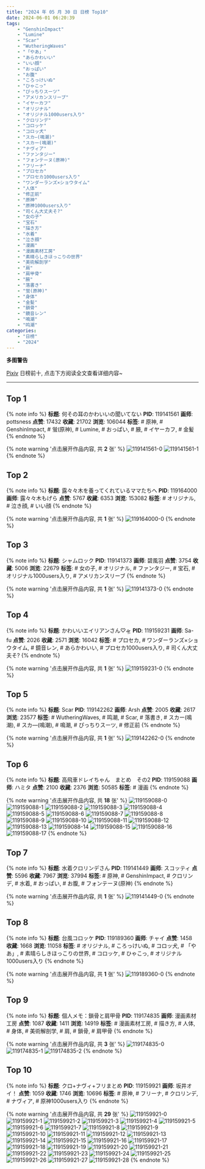 ```yaml
---
title: "2024 年 05 月 30 日 日榜 Top10"
date: 2024-06-01 06:20:39
tags:
    - "GenshinImpact"
    - "Lumine"
    - "Scar"
    - "WutheringWaves"
    - "「やあ」"
    - "あらかわいい"
    - "いい顔"
    - "おっぱい"
    - "お腹"
    - "ころっけいぬ"
    - "ひゃこっ"
    - "ぴっちりスーツ"
    - "アメリカンスリーブ"
    - "イヤーカフ"
    - "オリジナル"
    - "オリジナル1000users入り"
    - "クロリンデ"
    - "コロッケ"
    - "コロッ犬"
    - "スカ―(鳴潮)"
    - "スカー(鳴潮)"
    - "ナヴィア"
    - "ファンタジー"
    - "フォンテーヌ(原神)"
    - "フリーナ"
    - "プロセカ"
    - "プロセカ1000users入り"
    - "ワンダーランズ×ショウタイム"
    - "人体"
    - "修正前"
    - "原神"
    - "原神1000users入り"
    - "司くん大丈夫そ?"
    - "女の子"
    - "宝石"
    - "描き方"
    - "水着"
    - "泣き顔"
    - "漫画"
    - "漫画素材工房"
    - "素晴らしきほっこりの世界"
    - "美術解剖学"
    - "肩"
    - "肩甲骨"
    - "腋"
    - "落書き"
    - "蛍(原神)"
    - "身体"
    - "金髪"
    - "鎖骨"
    - "鏡音レン"
    - "鳴潮"
    - "鸣潮"
categories:
    - "日榜"
    - "2024"
---
```


<i class="fa fa-triangle-exclamation"></i>**多图警告**<i class="fa fa-triangle-exclamation"></i>

[Pixiv](https://www.pixiv.net/) 日榜前十, 点击下方阅读全文查看详细内容~

<!-- more -->

---

## Top 1

{% note info %}
**标题**: 何その耳のかわいいの聞いてない
**PID**: 119141561 **画师**: pottsness
**点赞**: 17432 **收藏**: 21702 **浏览**: 106044
**标签**: # 原神, # GenshinImpact, # 蛍(原神), # Lumine, # おっぱい, # 腋, # イヤーカフ, # 金髪
{% endnote %}

{% note warning '点击展开作品内容, 共 **2** 张' %}
![119141561-0](https://i.pixiv.re/img-original/img/2024/05/29/00/00/55/119141561_p0.jpg)
![119141561-1](https://i.pixiv.re/img-original/img/2024/05/29/00/00/55/119141561_p1.jpg)
{% endnote %}

## Top 2

{% note info %}
**标题**: 露々々木を養ってくれているママたちへ
**PID**: 119164000 **画师**: 露々々木もげら
**点赞**: 5767 **收藏**: 6353 **浏览**: 153082
**标签**: # オリジナル, # 泣き顔, # いい顔
{% endnote %}

{% note warning '点击展开作品内容, 共 **1** 张' %}
![119164000-0](https://i.pixiv.re/img-original/img/2024/05/29/21/32/52/119164000_p0.jpg)
{% endnote %}

## Top 3

{% note info %}
**标题**: シャムロック
**PID**: 119141373 **画师**: 碧風羽
**点赞**: 3754 **收藏**: 5006 **浏览**: 22679
**标签**: # 女の子, # オリジナル, # ファンタジー, # 宝石, # オリジナル1000users入り, # アメリカンスリーブ
{% endnote %}

{% note warning '点击展开作品内容, 共 **1** 张' %}
![119141373-0](https://i.pixiv.re/img-original/img/2024/05/29/00/00/07/119141373_p0.jpg)
{% endnote %}

## Top 4

{% note info %}
**标题**: かわいいエイリアンさん♡🛸
**PID**: 119159231 **画师**: Sa-fu
**点赞**: 2026 **收藏**: 2571 **浏览**: 16042
**标签**: # プロセカ, # ワンダーランズ×ショウタイム, # 鏡音レン, # あらかわいい, # プロセカ1000users入り, # 司くん大丈夫そ?
{% endnote %}

{% note warning '点击展开作品内容, 共 **1** 张' %}
![119159231-0](https://i.pixiv.re/img-original/img/2024/05/29/18/51/02/119159231_p0.jpg)
{% endnote %}

## Top 5

{% note info %}
**标题**: Scar
**PID**: 119142262 **画师**: Arsh
**点赞**: 2005 **收藏**: 2617 **浏览**: 23577
**标签**: # WutheringWaves, # 鸣潮, # Scar, # 落書き, # スカー(鳴潮), # スカ―(鳴潮), # 鳴潮, # ぴっちりスーツ, # 修正前
{% endnote %}

{% note warning '点击展开作品内容, 共 **1** 张' %}
![119142262-0](https://i.pixiv.re/img-original/img/2024/05/29/00/16/35/119142262_p0.jpg)
{% endnote %}

## Top 6

{% note info %}
**标题**: 高飛車ドレイちゃん　まとめ　その2
**PID**: 119159088 **画师**: ハミタ
**点赞**: 2100 **收藏**: 2376 **浏览**: 50585
**标签**: # 漫画
{% endnote %}

{% note warning '点击展开作品内容, 共 **18** 张' %}
![119159088-0](https://i.pixiv.re/img-original/img/2024/05/29/18/44/35/119159088_p0.png)
![119159088-1](https://i.pixiv.re/img-original/img/2024/05/29/18/44/35/119159088_p1.png)
![119159088-2](https://i.pixiv.re/img-original/img/2024/05/29/18/44/35/119159088_p2.png)
![119159088-3](https://i.pixiv.re/img-original/img/2024/05/29/18/44/35/119159088_p3.png)
![119159088-4](https://i.pixiv.re/img-original/img/2024/05/29/18/44/35/119159088_p4.png)
![119159088-5](https://i.pixiv.re/img-original/img/2024/05/29/18/44/35/119159088_p5.png)
![119159088-6](https://i.pixiv.re/img-original/img/2024/05/29/18/44/35/119159088_p6.png)
![119159088-7](https://i.pixiv.re/img-original/img/2024/05/29/18/44/35/119159088_p7.png)
![119159088-8](https://i.pixiv.re/img-original/img/2024/05/29/18/44/35/119159088_p8.png)
![119159088-9](https://i.pixiv.re/img-original/img/2024/05/29/18/44/35/119159088_p9.png)
![119159088-10](https://i.pixiv.re/img-original/img/2024/05/29/18/44/35/119159088_p10.png)
![119159088-11](https://i.pixiv.re/img-original/img/2024/05/29/18/44/35/119159088_p11.png)
![119159088-12](https://i.pixiv.re/img-original/img/2024/05/29/18/44/35/119159088_p12.png)
![119159088-13](https://i.pixiv.re/img-original/img/2024/05/29/18/44/35/119159088_p13.png)
![119159088-14](https://i.pixiv.re/img-original/img/2024/05/29/18/44/35/119159088_p14.png)
![119159088-15](https://i.pixiv.re/img-original/img/2024/05/29/18/44/35/119159088_p15.png)
![119159088-16](https://i.pixiv.re/img-original/img/2024/05/29/18/44/35/119159088_p16.png)
![119159088-17](https://i.pixiv.re/img-original/img/2024/05/29/18/44/35/119159088_p17.png)
{% endnote %}

## Top 7

{% note info %}
**标题**: 水着クロリンデさん
**PID**: 119141449 **画师**: スコッティ
**点赞**: 5596 **收藏**: 7967 **浏览**: 37994
**标签**: # 原神, # GenshinImpact, # クロリンデ, # 水着, # おっぱい, # お腹, # フォンテーヌ(原神)
{% endnote %}

{% note warning '点击展开作品内容, 共 **1** 张' %}
![119141449-0](https://i.pixiv.re/img-original/img/2024/05/29/00/00/24/119141449_p0.jpg)
{% endnote %}

## Top 8

{% note info %}
**标题**: 台風コロッケ
**PID**: 119189360 **画师**: チャイ
**点赞**: 1458 **收藏**: 1668 **浏览**: 11058
**标签**: # オリジナル, # ころっけいぬ, # コロッ犬, # 「やあ」, # 素晴らしきほっこりの世界, # コロッケ, # ひゃこっ, # オリジナル1000users入り
{% endnote %}

{% note warning '点击展开作品内容, 共 **1** 张' %}
![119189360-0](https://i.pixiv.re/img-original/img/2024/05/30/20/30/04/119189360_p0.png)
{% endnote %}

## Top 9

{% note info %}
**标题**: 個人メモ：鎖骨と肩甲骨
**PID**: 119174835 **画师**: 漫画素材工房
**点赞**: 1087 **收藏**: 1411 **浏览**: 14919
**标签**: # 漫画素材工房, # 描き方, # 人体, # 身体, # 美術解剖学, # 肩, # 鎖骨, # 肩甲骨
{% endnote %}

{% note warning '点击展开作品内容, 共 **3** 张' %}
![119174835-0](https://i.pixiv.re/img-original/img/2024/05/30/06/00/10/119174835_p0.jpg)
![119174835-1](https://i.pixiv.re/img-original/img/2024/05/30/06/00/10/119174835_p1.jpg)
![119174835-2](https://i.pixiv.re/img-original/img/2024/05/30/06/00/10/119174835_p2.jpg)
{% endnote %}

## Top 10

{% note info %}
**标题**: クロ+ナヴィ+フリまとめ
**PID**: 119159921 **画师**: 坂井オイ！
**点赞**: 1059 **收藏**: 1746 **浏览**: 10696
**标签**: # 原神, # フリーナ, # クロリンデ, # ナヴィア, # 原神1000users入り
{% endnote %}

{% note warning '点击展开作品内容, 共 **29** 张' %}
![119159921-0](https://i.pixiv.re/img-original/img/2024/05/29/19/18/07/119159921_p0.jpg)
![119159921-1](https://i.pixiv.re/img-original/img/2024/05/29/19/18/07/119159921_p1.jpg)
![119159921-2](https://i.pixiv.re/img-original/img/2024/05/29/19/18/07/119159921_p2.jpg)
![119159921-3](https://i.pixiv.re/img-original/img/2024/05/29/19/18/07/119159921_p3.jpg)
![119159921-4](https://i.pixiv.re/img-original/img/2024/05/29/19/18/07/119159921_p4.jpg)
![119159921-5](https://i.pixiv.re/img-original/img/2024/05/29/19/18/07/119159921_p5.jpg)
![119159921-6](https://i.pixiv.re/img-original/img/2024/05/29/19/18/07/119159921_p6.jpg)
![119159921-7](https://i.pixiv.re/img-original/img/2024/05/29/19/18/07/119159921_p7.jpg)
![119159921-8](https://i.pixiv.re/img-original/img/2024/05/29/19/18/07/119159921_p8.jpg)
![119159921-9](https://i.pixiv.re/img-original/img/2024/05/29/19/18/07/119159921_p9.jpg)
![119159921-10](https://i.pixiv.re/img-original/img/2024/05/29/19/18/07/119159921_p10.jpg)
![119159921-11](https://i.pixiv.re/img-original/img/2024/05/29/19/18/07/119159921_p11.jpg)
![119159921-12](https://i.pixiv.re/img-original/img/2024/05/29/19/18/07/119159921_p12.jpg)
![119159921-13](https://i.pixiv.re/img-original/img/2024/05/29/19/18/07/119159921_p13.jpg)
![119159921-14](https://i.pixiv.re/img-original/img/2024/05/29/19/18/07/119159921_p14.jpg)
![119159921-15](https://i.pixiv.re/img-original/img/2024/05/29/19/18/07/119159921_p15.jpg)
![119159921-16](https://i.pixiv.re/img-original/img/2024/05/29/19/18/07/119159921_p16.jpg)
![119159921-17](https://i.pixiv.re/img-original/img/2024/05/29/19/18/07/119159921_p17.jpg)
![119159921-18](https://i.pixiv.re/img-original/img/2024/05/29/19/18/07/119159921_p18.jpg)
![119159921-19](https://i.pixiv.re/img-original/img/2024/05/29/19/18/07/119159921_p19.jpg)
![119159921-20](https://i.pixiv.re/img-original/img/2024/05/29/19/18/07/119159921_p20.jpg)
![119159921-21](https://i.pixiv.re/img-original/img/2024/05/29/19/18/07/119159921_p21.jpg)
![119159921-22](https://i.pixiv.re/img-original/img/2024/05/29/19/18/07/119159921_p22.jpg)
![119159921-23](https://i.pixiv.re/img-original/img/2024/05/29/19/18/07/119159921_p23.jpg)
![119159921-24](https://i.pixiv.re/img-original/img/2024/05/29/19/18/07/119159921_p24.jpg)
![119159921-25](https://i.pixiv.re/img-original/img/2024/05/29/19/18/07/119159921_p25.jpg)
![119159921-26](https://i.pixiv.re/img-original/img/2024/05/29/19/18/07/119159921_p26.jpg)
![119159921-27](https://i.pixiv.re/img-original/img/2024/05/29/19/18/07/119159921_p27.jpg)
![119159921-28](https://i.pixiv.re/img-original/img/2024/05/29/19/18/07/119159921_p28.jpg)
{% endnote %}
